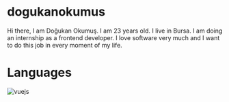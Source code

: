 # dogukanokumus

Hi there, I am Doğukan Okumuş. I am 23 years old. I live in Bursa. I am doing an internship as a frontend developer. I love software very much and I want to do this job in every moment of my life.

# Languages 





![vuejs](https://user-images.githubusercontent.com/109750560/196692568-45b4e5b7-4773-4c21-ade2-2ad21a2f7472.svg)





                       
